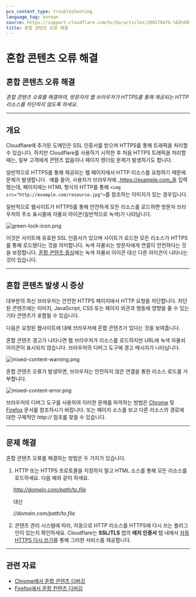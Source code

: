 ```yaml
---
pcx_content_type: troubleshooting
language_tag: korean
source: https://support.cloudflare.com/hc/ko/articles/200170476-%ED%98%BC%ED%95%A9-%EC%BD%98%ED%85%90%EC%B8%A0-%EC%98%A4%EB%A5%98-%ED%95%B4%EA%B2%B0
title: 혼합 콘텐츠 오류 해결
---
```


# 혼합 콘텐츠 오류 해결

## 혼합 콘텐츠 오류 해결

_혼합 콘텐츠 오류를 해결하여, 방문자의 웹 브라우저가 HTTPS를 통해 제공되는 HTTP 리소스를 차단하지 않도록 하세요._

___

## 개요

Cloudflare에 추가된 도메인은 SSL 인증서를 받으며 HTTPS를 통해 트래픽을 처리할 수 있습니다. 하지만 Cloudflare를 사용하기 시작한 후 처음 HTTPS 트래픽을 처리할 때는, 일부 고객에게 콘텐츠 없음이나 페이지 렌더링 문제가 발생하기도 합니다.

일반적으로 HTTPS를 통해 제공되는 웹 페이지에서 HTTP 리소스를 요청하기 때문에 문제가 발생합니다.  예를 들어, 사용자가 브라우저에 _https://example.com_을 입력했는데, 페이지에는 HTML 형식의 HTTP를 통해 `<img src="http://example.com/resource.jpg">`를 참조하는 이미지가 있는 경우입니다.

일반적으로 웹사이트가 HTTPS를 통해 안전하게 모든 리소스를 로드하면 방문자 브라우저의 주소 표시줄에 자물쇠 아이콘(일반적으로 녹색)가 나타납니다.

![green-lock-icon.png](/images/support/green-lock-icon.png)

이것은 사이트에 유효한 SSL 인증서가 있으며 사이트가 로드한 모든 리소스가 HTTPS를 통해 로드됐다는 것을 의미합니다. 녹색 자물쇠는 방문자에게 연결이 안전하다는 것을 보장합니다. [혼합 콘텐츠 증상](https://support.cloudflare.com/hc/ko/articles/200170476-%ED%98%BC%ED%95%A9-%EC%BD%98%ED%85%90%EC%B8%A0-%EC%98%A4%EB%A5%98-%ED%95%B4%EA%B2%B0#h_a6c5a05b-baba-4f88-a75c-d61f206366ed)에는 녹색 자물쇠 아이콘 대신 다른 아이콘이 나타나는 것이 있습니다.

___

## 혼합 콘텐츠 발생 시 증상

대부분의 최신 브라우저는 안전한 HTTPS 페이지에서 HTTP 요청을 차단합니다. 차단된 콘텐츠에는 이미지, JavaScript, CSS 또는 페이지 외관과 행동에 영향을 줄 수 있는 기타 콘텐츠가 포함될 수 있습니다.

다음은 요청된 웹사이트에 대해 브라우저에 혼합 콘텐츠가 있다는 것을 보여줍니다.

혼합 콘텐츠 경고가 나타나면 웹 브라우저가 리소스를 로드하지만 URL에 녹색 자물쇠 아이콘이 표시되지 않습니다. 브라우저의 디버그 도구에 경고 메시지가 나타납니다.

![mixed-content-warning.png](/images/support/mixed-content-warning.png)

혼합 콘텐츠 오류가 발생하면, 브라우저는 안전하지 않은 연결을 통한 리소스 로드를 거부합니다.

![mixed-content-error.png](/images/support/mixed-content-error.png)

브라우저의 디버그 도구를 사용하여 이러한 문제를 파악하는 방법은 [Chrome](https://developers.google.com/web/fundamentals/security/prevent-mixed-content/fixing-mixed-content) 및 [Firefox](https://developer.mozilla.org/en-US/docs/Web/Security/Mixed_content) 문서를 참조하시기 바랍니다. 또는 페이지 소스를 보고 다른 리소스의 경로에 대한 구체적인 _http://_ 참조를 찾을 수 있습니다.

___

## 문제 해결

혼합 콘텐츠 오류를 해결하는 방법은 두 가지가 있습니다.

1. HTTP 또는 HTTPS 프로토콜을 지정하지 말고 HTML 소스를 통해 모든 리소스를 로드하세요. 다음 예와 같이 하세요.

     _http://domain.com/path/to.file_

     대신

     _//domain.com/path/to.file_

2. 콘텐츠 관리 시스템에 따라, 자동으로 HTTP 리소스를 HTTPS에 다시 쓰는 플러그인이 있는지 확인하세요. Cloudflare는 **SSL/TLS** 앱의 **에지 인증서** 탭 내에서 [자동 HTTPS 다시 쓰기](https://support.cloudflare.com/hc/articles/227227647)를 통해 그러한 서비스를 제공합니다.

___

## 관련 자료

-   [Chrome에서 혼합 콘텐츠 디버깅](https://developers.google.com/web/fundamentals/security/prevent-mixed-content/fixing-mixed-content)
-   [Firefox에서 혼합 컨텐츠 디버깅](https://developer.mozilla.org/en-US/docs/Web/Security/Mixed_content)
